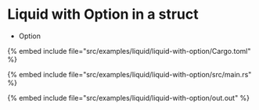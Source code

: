 # Liquid with Option in a struct

* Option

{% embed include file="src/examples/liquid/liquid-with-option/Cargo.toml" %}

{% embed include file="src/examples/liquid/liquid-with-option/src/main.rs" %}

{% embed include file="src/examples/liquid/liquid-with-option/out.out" %}


